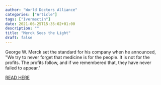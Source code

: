 ```yaml
---
author: "World Doctors Alliance"
categories: ["Article"]
tags: ["Ivermectin"]
date: 2021-06-25T15:35:02+01:00
description: ""
title: "Merck Sees the Light"
draft: false
---
```


George W. Merck set the standard for his company when he announced, "We  try to never forget that medicine is for the people. It is not for the  profits. The profits follow, and if we remembered that, they have never  failed to appear."  

[READ HERE](https://www.thedesertreview.com/opinion/letters_to_editor/merck-sees-the-light---provides-ivermectin-for-humanity/article_df5674ee-d530-11eb-98a1-3fc9e8ddc005.html)

